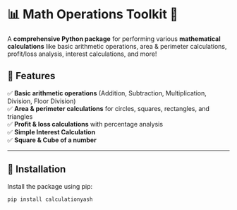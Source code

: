 # 📊 Math Operations Toolkit 🧮

A **comprehensive Python package** for performing various **mathematical calculations** like basic arithmetic operations, area & perimeter calculations, profit/loss analysis, interest calculations, and more!  

## 🚀 Features  
✅ **Basic arithmetic operations** (Addition, Subtraction, Multiplication, Division, Floor Division)  
✅ **Area & perimeter calculations** for circles, squares, rectangles, and triangles  
✅ **Profit & loss calculations** with percentage analysis  
✅ **Simple Interest Calculation**  
✅ **Square & Cube of a number**  

---

## 🔧 Installation  
Install the package using pip:  
```sh
pip install calculationyash
